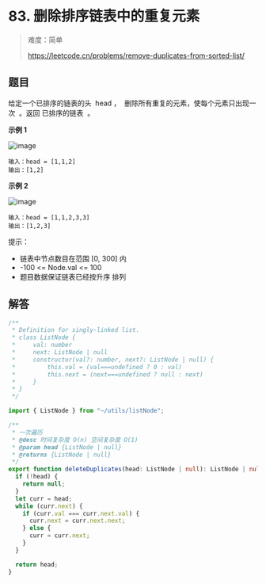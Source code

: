 # 83. 删除排序链表中的重复元素

> 难度：简单
>
> https://leetcode.cn/problems/remove-duplicates-from-sorted-list/

## 题目

给定一个已排序的链表的头  head ，  删除所有重复的元素，使每个元素只出现一次  。返回 已排序的链表  。

**示例 1**

![image](https://user-images.githubusercontent.com/25545052/183448914-fd76c3be-f706-4272-b359-bf05ff43e91c.png)

```
输入：head = [1,1,2]
输出：[1,2]
```

**示例 2**

![image](https://user-images.githubusercontent.com/25545052/183448920-2ced6090-d68c-4b42-bef5-f193b7cdc885.png)

```
输入：head = [1,1,2,3,3]
输出：[1,2,3]
```

提示：

- 链表中节点数目在范围 [0, 300] 内
- -100 <= Node.val <= 100
- 题目数据保证链表已经按升序 排列

## 解答

```typescript
/**
 * Definition for singly-linked list.
 * class ListNode {
 *     val: number
 *     next: ListNode | null
 *     constructor(val?: number, next?: ListNode | null) {
 *         this.val = (val===undefined ? 0 : val)
 *         this.next = (next===undefined ? null : next)
 *     }
 * }
 */

import { ListNode } from "~/utils/listNode";

/**
 * 一次遍历
 * @desc 时间复杂度 O(n) 空间复杂度 O(1)
 * @param head {ListNode | null}
 * @returns {ListNode | null}
 */
export function deleteDuplicates(head: ListNode | null): ListNode | null {
  if (!head) {
    return null;
  }
  let curr = head;
  while (curr.next) {
    if (curr.val === curr.next.val) {
      curr.next = curr.next.next;
    } else {
      curr = curr.next;
    }
  }

  return head;
}
```
